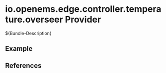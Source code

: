 # io.openems.edge.controller.temperature.overseer Provider

${Bundle-Description}

## Example

## References

